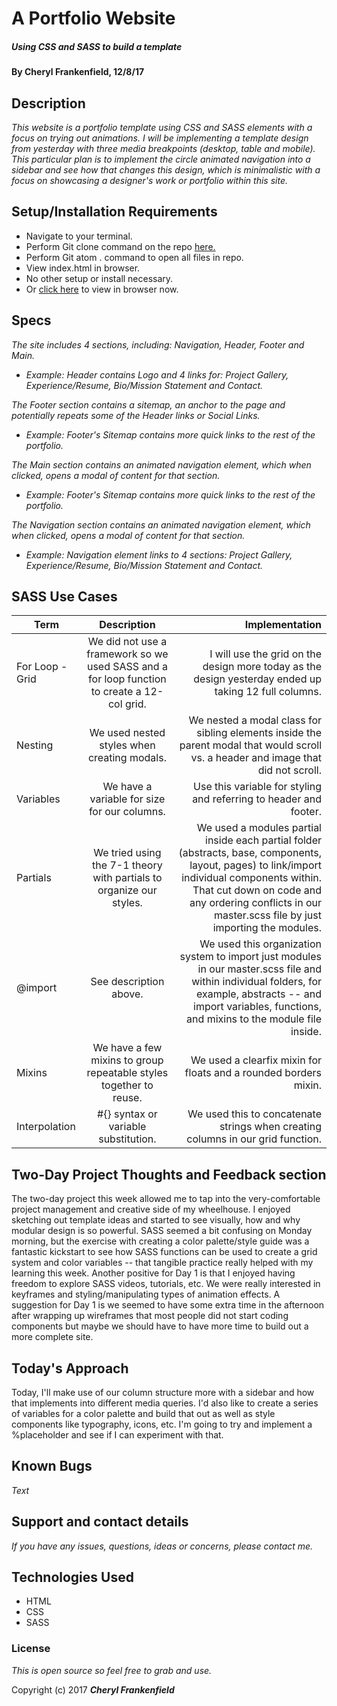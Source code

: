 # A Portfolio Website

##### Using CSS and SASS to build a template

#### By Cheryl Frankenfield, 12/8/17

## Description

_This website is a portfolio template using CSS and SASS elements with a focus on trying out animations. I will be implementing a template design from yesterday with three media breakpoints (desktop, table and mobile). This particular plan is to implement the circle animated navigation into a sidebar and see how that changes this design, which is minimalistic with a focus on showcasing a designer's work or portfolio within this site._

## Setup/Installation Requirements

* Navigate to your terminal.
* Perform Git clone command on the repo [here.](https://github.com/CherylFrankenfield/SASS-project.git)
* Perform Git atom . command to open all files in repo.
* View index.html in browser.
* No other setup or install necessary.
* Or [click here](https://cherylfrankenfield.github.io/sass-project/) to view in browser now.

## Specs

_The site includes 4 sections, including: Navigation, Header, Footer and Main._
* _Example: Header contains Logo and 4 links for: Project Gallery, Experience/Resume, Bio/Mission Statement and Contact._

_The Footer section contains a sitemap, an anchor to the page and potentially repeats some of the Header links or Social Links._
* _Example: Footer's Sitemap contains more quick links to the rest of the portfolio._

_The Main section contains an animated navigation element, which when clicked, opens a modal of content for that section._
* _Example: Footer's Sitemap contains more quick links to the rest of the portfolio._

_The Navigation section contains an animated navigation element, which when clicked, opens a modal of content for that section._
* _Example: Navigation element links to 4 sections: Project Gallery, Experience/Resume, Bio/Mission Statement and Contact._

## SASS Use Cases

| Term                | Description                                                                         | Implementation  |
| --------------------|:-----------------------------------------------------------------------------------:|----------------:|
| For Loop - Grid | We did not use a framework so we used SASS and a for loop function to create a 12-col grid. | I will use the grid on the design more today as the design yesterday ended up taking 12 full columns.
| Nesting | We used nested styles when creating modals. | We nested a modal class for sibling elements inside the parent modal that would scroll vs. a header and image that did not scroll.
| Variables | We have a variable for size for our columns. | Use this variable for styling and referring to header and footer.
| Partials | We tried using the 7-1 theory with partials to organize our styles. | We used a modules partial inside each partial folder (abstracts, base, components, layout, pages) to link/import individual components within. That cut down on code and any ordering conflicts in our master.scss file by just importing the modules.
| @import | See description above. | We used this organization system to import just modules in our master.scss file and within individual folders, for example, abstracts -- and import variables, functions, and mixins to the module file inside.
| Mixins | We have a few mixins to group repeatable styles together to reuse. | We used a clearfix mixin for floats and a rounded borders mixin.
| Interpolation | #{} syntax or variable substitution. | We used this to concatenate strings when creating columns in our grid function. |

## Two-Day Project Thoughts and Feedback section

The two-day project this week allowed me to tap into the very-comfortable project management and creative side of my wheelhouse. I enjoyed sketching out template ideas and started to see visually, how and why modular design is so powerful. SASS seemed a bit confusing on Monday morning, but the exercise with creating a color palette/style guide was a fantastic kickstart to see how SASS functions can be used to create a grid system and color variables -- that tangible practice really helped with my learning this week. Another positive for Day 1 is that I enjoyed having freedom to explore SASS videos, tutorials, etc. We were really interested in keyframes and styling/manipulating types of animation effects. A suggestion for Day 1 is we seemed to have some extra time in the afternoon after wrapping up wireframes that most people did not start coding components but maybe we should have to have more time to build out a more complete site.

## Today's Approach

Today, I'll make use of our column structure more with a sidebar and how that implements into different media queries. I'd also like to create a series of variables for a color palette and build that out as well as style components like typography, icons, etc. I'm going to try and implement a %placeholder and see if I can experiment with that.

## Known Bugs

_Text_

## Support and contact details

_If you have any issues, questions, ideas or concerns, please contact me._

## Technologies Used

* HTML
* CSS
* SASS

### License

*This is open source so feel free to grab and use.*

Copyright (c) 2017 **_Cheryl Frankenfield_**
